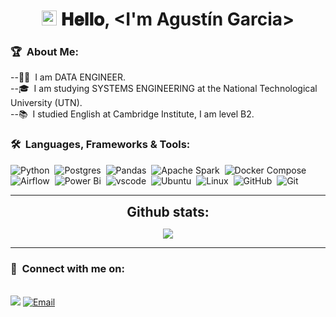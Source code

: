 <h1 align="center">
  <a target="_blank">
    <img src="https://github.com/JayantGoel001/JayantGoel001/blob/master/GIF/Earth.gif" width="24px" style="max-width:100%;">
  </a>
  𝐇𝐞𝐥𝐥𝐨, &lt;I'm Agustín Garcia&gt;
  <a target="_blank">
  </a>
</h1>

### 🏆 &nbsp;About Me:

--👨‍💻 &nbsp;I am DATA ENGINEER.\
--🎓 &nbsp;I am studying SYSTEMS ENGINEERING at the National Technological University (UTN).\
--📚 &nbsp;I studied English at Cambridge Institute, I am level B2.

### 🛠 &nbsp;Languages, Frameworks & Tools:

![Python](https://img.shields.io/badge/Python-FFD43B?style=for-the-badge&logo=python&logoColor=darkgreen)&nbsp;
![Postgres](https://img.shields.io/badge/postgreSQL-4169E1.svg?style=for-the-badge&logo=postgresql&logoColor=white)&nbsp;
![Pandas](https://img.shields.io/badge/pandas%20-%23150458.svg?&style=for-the-badge&logo=pandas&logoColor=white)&nbsp;
![Apache Spark](https://img.shields.io/badge/apachespark%20-%23E25A1C.svg?&style=for-the-badge&logo=Apache-Spark&logoColor=white)&nbsp;
![Docker Compose](https://img.shields.io/badge/docker%20-%230db7ed.svg?&style=for-the-badge&logo=docker&logoColor=white)&nbsp;
![Airflow](https://img.shields.io/badge/Apache%20Airflow-017CEE?style=for-the-badge&logo=Apache%20Airflow&logoColor=white)&nbsp;
![Power Bi](https://img.shields.io/badge/power_bi-F2C811?style=for-the-badge&logo=powerbi&logoColor=black)&nbsp;
![vscode](https://img.shields.io/badge/vscode-007ACC.svg?style=for-the-badge&logo=visualstudiocode&logoColor=white)&nbsp;
![Ubuntu](https://img.shields.io/badge/Ubuntu-E95420?style=for-the-badge&logo=ubuntu&logoColor=white)&nbsp;
![Linux](https://img.shields.io/badge/Linux-FCC624?style=for-the-badge&logo=linux&logoColor=black)&nbsp;
![GitHub](https://img.shields.io/badge/github-%23121011.svg?style=for-the-badge&logo=github&logoColor=white)&nbsp;
![Git](https://img.shields.io/badge/git-%23F05033.svg?style=for-the-badge&logo=git&logoColor=white)&nbsp;





----

<div align="center">
<h2 align="center" style="margin: 5px 10px;">Github stats:</h2> 

[![](https://github-readme-stats.vercel.app/api?username=agustingarcia32&show_icons=true&theme=tokyonight&hide_border=true&locale=en)](https://github.com/agustingarcia32)
</div>


----

### 🤝 &nbsp;Connect with me on:

<p>
<br>	
<a target="_blank" href="https://www.linkedin.com/in/agust%C3%ADn-garcia-5808022a0/"><img src="https://img.shields.io/badge/-LinkedIn-0077B5?style=for-the-badge&logo=Linkedin&logoColor=white"></img></a>
<a href="mailto:agussgar32@gmail.com?subject=Hi%20Kartik%20,%20nice%20to%20meet%20you!" target="_blank"><img alt="Email" src="https://img.shields.io/static/v1?style=for-the-badge&message=Gmail&color=EA4335&logo=Gmail&logoColor=FFFFFF&label=" /></a>
<br>
</p>


